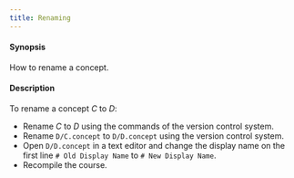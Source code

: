 ```yaml
---
title: Renaming
---
```


#### Synopsis

How to rename a concept.

#### Description

To rename a concept _C_ to _D_:

*  Rename _C_ to _D_ using the commands of the version control system.
*  Rename `D/C.concept` to `D/D.concept` using the version control system.
*  Open `D/D.concept` in a text editor and change the display name on the first line `# Old Display Name` to `# New Display Name`.
*  Recompile the course.

